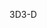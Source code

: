 <span data-ttu-id="d63d9-101">3D</span><span class="sxs-lookup"><span data-stu-id="d63d9-101">3-D</span></span>